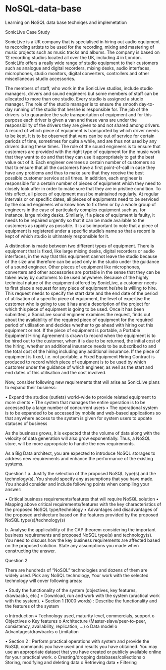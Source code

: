# NoSQL-data-base
Learning on NoSQL data base techniqes and implemetation 


SonicLive Case Study 

SonicLive is a UK company that is specialised in hiring out audio equipment to recording artists to be used for the recording, mixing and mastering of music projects such as music tracks and albums. The company is based on 12 recording studios located all over the UK, including 4 in London. SonicLife offers a really wide range of studio equipment to their customers such as analogue and digital recorders, mixing desks, audio interfaces, microphones, studio monitors, digital converters, controllers and other miscellaneous studio accessories.  

 

The members of staff, who work in the SonicLive studios, include studio managers, drivers and sound engineers but some members of staff can be allocated to more than one studio. Every studio is assigned a studio manager. The role of the studio manager is to ensure the smooth day-to-day running of the studio that he/she is responsible for. The job of the drivers is to guarantee the safe transportation of equipment and for this purpose each driver is given a van and these vans are under the responsibility of the drivers they are given to and not shared among drivers. A record of which piece of equipment is transported by which driver needs to be kept. It is to be observed that vans can be out of service for certain periods of time, sometimes for quite a while, and are thus not used by any drivers during these times. The role of the sound engineers is to ensure that customers are provided with the right type of equipment for the music work that they want to do and that they can use it appropriately to get the best value out of it. Each engineer oversees a certain number of customers so that to ensure that all the customers have a first point-of-call in case they have any problems and thus to make sure that they receive the best possible customer service at all times. In addition, each engineer is responsible for a certain number of pieces of equipment which they need to closely look after in order to make sure that they are in pristine condition. To this effect, all pieces of equipment must be maintained regularly. At regular intervals or on specific dates, all pieces of equipments need to be serviced by the sound engineers who know how to fix them or by a whole group of engineers in the case of particularly complex equipment such as, for instance, large mixing desks. Similarly, if a piece of equipment is faulty, it needs to be repaired urgently so that it can be made available to the customers as rapidly as possible. It is also important to note that a piece of equipment is registered under a specific studio’s name so that a record is kept of which studio is ultimately responsible for it.  

 

A distinction is made between two different types of equipment. There is equipment that is fixed, like large mixing desks, digital recorders or audio interfaces, in the way that this equipment cannot leave the studio because of the size and therefore can be used only in the studio under the guidance of a sound engineer. Other pieces of equipment like microphones, converters and other accessories are portable in the sense that they can be taken away by customers to be used anywhere. Because of the highly technical nature of the equipment offered by SonicLive, a customer needs to first place a request for any piece of equipment he/she is willing to hire.  This request needs to specify the start date and the end date of the period of utilisation of a specific piece of equipment, the level of expertise the customer who is going to use it has and a description of the project for which this piece of equipment is going to be used. Once it has been submitted, a SonicLive sound engineer examines the request, finds out about the availability of the required piece of equipment for the required period of utilisation and decides whether to go ahead with hiring out this equipment or not. If the piece of equipment is portable, a Portable Equipment Hiring Agreement is drawn to record when the equipment is to be hired out to the customer, when it is due to be returned, the initial cost of the hiring, whether an additional insurance needs to be subscribed to and the total cost of the hiring including any additional insurance. If the piece of equipment is fixed, i.e. not portable, a Fixed Equipment Hiring Contract is produced to record which piece of equipment is to be used by which customer under the guidance of which engineer, as well as the start and end dates of this utilisation and the cost involved.  


Now, consider following new requirements that will arise as SonicLive plans to expand their business:

• Expand the studios (outlets) world-wide to provide related equipment to more clients
• The system that manages the entire operation is to be accessed by a large number of concurrent users
• The operational system is to be expanded to be accessed by mobile and web-based applications so that anywhere access to the system is given for system  users to update statuses of business

As the business grows, it is expected that the volume of data along with the velocity of data generation will also grow exponentially. Thus, a NoSQL store, will be more appropriate to handle the new requirements.

As a Big Data architect, you are expected to introduce NoSQL storages to address new requirements and enhance the performance of the existing systems.

Question 1 
a. Justify the selection of the proposed NoSQL type(s) and the technology(s). You should specify any assumptions that you have made.
You should consider and include following points when compiling your answer:

• Critical business requirements/features that will require NoSQL solution
• Mapping above critical requirements/features with the key characteristics of the proposed NoSQL type/technology
• Advantages and disadvantages of the proposed architecture based on the features provided by the proposed NoSQL type(s)/technology(s)

b. Analyse the applicability of the CAP theorem considering the important business requirements and proposed NoSQL type(s) and technology(s). You need to discuss how 
the key business requirements are affected based on the proposed solution. State any assumptions you made when constructing the answer.



Question 2 

There are hundreds of “NoSQL” technologies and dozens of them are widely used. Pick any NoSQL technology, 
Your work with the selected technology will cover following areas:

• Study the functionality of the system (objectives, key features, drawbacks, etc.)
• Download, run and work with the system (practical work with the system).
• Section 1 (1000 words) : Describe the functionality and the features of the system

o Introduction
▪ Technology used, maturity level, commercials, support
o Objectives
o Key features
o Architecture (Master-slave/peer-to-peer, consistency, availability, replication, …)
o Data model
o Advantages/drawbacks
o Limitation

• Section 2 : Perform practical operations with system and provide the NoSQL commands you have used and results you have obtained. You may use an appropriate 
dataset that you have created or publicly available online for your practical work.
o Creating/dropping databases/collections
o Storing, modifying and deleting data
o Retrieving data
▪ Filtering





